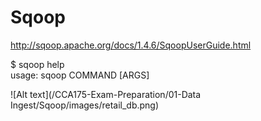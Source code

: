 # Sqoop

http://sqoop.apache.org/docs/1.4.6/SqoopUserGuide.html

$ sqoop help <br />
usage: sqoop COMMAND [ARGS] 

![Alt text](/CCA175-Exam-Preparation/01-Data Ingest/Sqoop/images/retail_db.png)
